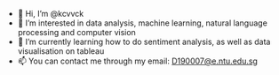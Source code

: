 - 👋 Hi, I’m @kcvvck
- 👀 I’m interested in data analysis, machine learning, natural language processing and computer vision
- 🌱 I’m currently learning how to do sentiment analysis, as well as data visualisation on tableau
- 📫 You can contact me through my email: D190007@e.ntu.edu.sg


